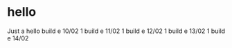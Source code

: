 # hello
Just a hello
build e 10/02 1
build e 11/02 1
build e 12/02 1
build e 13/02 1
build e 14/02 

